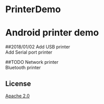 # PrinterDemo

Android printer demo
====================

##2018/01/02
Add USB printer<br>
Add Serial port printer<br>

##TODO
Network printer<br>
Bluetooth printer<br>

## License
[Apache 2.0](http://www.apache.org/licenses/LICENSE-2.0.html)
